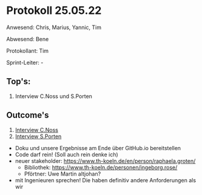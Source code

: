 # Protokoll 25.05.22

Anwesend: Chris, Marius, Yannic, Tim

Abwesend: Bene

Protokollant: Tim

Sprint-Leiter: -

## Top's:

1. Interview C.Noss und S.Porten

## Outcome's

1. [Interview C.Noss](../interviews/interview-noss-25.05.22.md)
2. [Interview S.Porten](../interviews/interview-porten-25.05.22.md)

- Doku und unsere Ergebnisse am Ende über GitHub.io bereitstellen
- Code darf rein! (Soll auch rein denke ich)
- neuer stakeholder: https://www.th-koeln.de/en/person/raphaela.groten/
  - Bibliothek: https://www.th-koeln.de/personen/ingeborg.rose/
  - Pförtner: Uwe Martin altjohan?
- mit Ingenieuren sprechen! Die haben definitiv andere Anforderungen als wir
